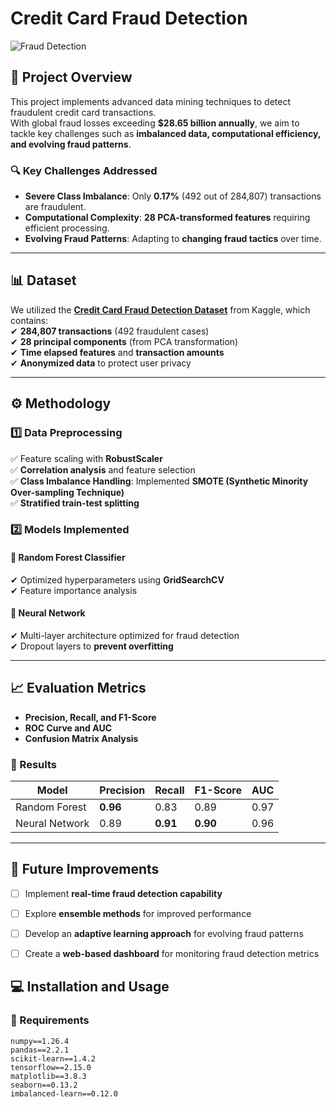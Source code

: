 # Credit Card Fraud Detection

![Fraud Detection](https://github.com/thisissophiawang/credit-card-fraud-detection/blob/main/images/fraud-detection-banner.png)

## 📌 Project Overview  
This project implements advanced data mining techniques to detect fraudulent credit card transactions.  
With global fraud losses exceeding **$28.65 billion annually**, we aim to tackle key challenges such as **imbalanced data, computational efficiency, and evolving fraud patterns**.  

### 🔍 Key Challenges Addressed  
- **Severe Class Imbalance**: Only **0.17%** (492 out of 284,807) transactions are fraudulent.  
- **Computational Complexity**: **28 PCA-transformed features** requiring efficient processing.  
- **Evolving Fraud Patterns**: Adapting to **changing fraud tactics** over time.  

---

## 📊 Dataset  
We utilized the **[Credit Card Fraud Detection Dataset](https://www.kaggle.com/mlg-ulb/creditcardfraud)** from Kaggle, which contains:  
✔ **284,807 transactions** (492 fraudulent cases)  
✔ **28 principal components** (from PCA transformation)  
✔ **Time elapsed features** and **transaction amounts**  
✔ **Anonymized data** to protect user privacy  

---

## ⚙️ Methodology  

### 1️⃣ Data Preprocessing  
✅ Feature scaling with **RobustScaler**  
✅ **Correlation analysis** and feature selection  
✅ **Class Imbalance Handling**: Implemented **SMOTE (Synthetic Minority Over-sampling Technique)**  
✅ **Stratified train-test splitting**  

### 2️⃣ Models Implemented  

#### 🔹 Random Forest Classifier  
✔ Optimized hyperparameters using **GridSearchCV**  
✔ Feature importance analysis  

#### 🔹 Neural Network  
✔ Multi-layer architecture optimized for fraud detection  
✔ Dropout layers to **prevent overfitting**  

---

## 📈 Evaluation Metrics  
- **Precision, Recall, and F1-Score**  
- **ROC Curve and AUC**  
- **Confusion Matrix Analysis**  

### 🚀 Results  

| Model            | Precision | Recall | F1-Score | AUC  |
|-----------------|-----------|--------|----------|------|
| Random Forest   | **0.96**  | 0.83   | 0.89     | 0.97 |
| Neural Network  | 0.89      | **0.91** | **0.90** | 0.96 |

---
## 🔮 Future Improvements  
- [ ] Implement **real-time fraud detection capability**  
- [ ] Explore **ensemble methods** for improved performance  
- [ ] Develop an **adaptive learning approach** for evolving fraud patterns
- [ ] Create a **web-based dashboard** for monitoring fraud detection metrics


## 💻 Installation and Usage  

### 📌 Requirements  
```plaintext
numpy==1.26.4
pandas==2.2.1
scikit-learn==1.4.2
tensorflow==2.15.0
matplotlib==3.8.3
seaborn==0.13.2
imbalanced-learn==0.12.0




